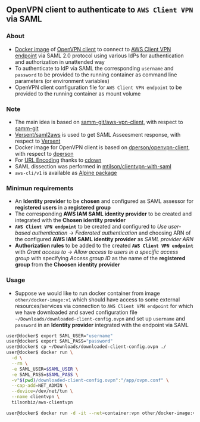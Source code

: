 ## OpenVPN client to authenticate to `AWS Client VPN` via SAML

### About ###

* [Docker image](https://hub.docker.com/r/tilsonbiz/aws-clientvpn) of [OpenVPN client](https://openvpn.net) to connect to [AWS Client VPN endpoint](https://aws.amazon.com/vpn/client-vpn/) via SAML 2.0 protocol using various IdPs for authentication and authorization in unattended way
* To authenticate to IdP via SAML the corresponding `username` and `password` to be provided to the running container as command line parameters (or environment variables)
* OpenVPN client configuration file for `AWS Client VPN endpoint` to be provided to the running container as mount volume

### Note ###

* The main idea is based on [samm-git/aws-vpn-client](https://github.com/samm-git/aws-vpn-client), with respect to [samm-git](https://github.com/samm-git)
* [Versent/saml2aws](https://github.com/Versent/saml2aws) is used to get SAML Asseesment response, with respect to [Versent](https://github.com/Versent)
* Docker image for OpenVPN client is based on [dperson/openvpn-client](https://github.com/dperson/openvpn-client), with respect to [dperson](https://github.com/dperson)
* For [URL Encoding](https://gist.github.com/cdown/1163649) thanks to [cdown](https://github.com/cdown)
* SAML dissection was performed in [mtilson/clientvpn-with-saml](https://github.com/mtilson/clientvpn-with-saml)
* `aws-cli/v1` is available as [Alpine package](https://pkgs.alpinelinux.org/package/edge/community/x86/aws-cli)

### Minimun requirements ###

* An **Identity provider** to be **chosen** and configured as SAML assessor for **registered users** in a **registered group**
* The corresponding **AWS IAM SAML identity provider** to be created and integrated with the **Chosen identity provider**
* **`AWS Client VPN endpoint`** to be created and configured to *Use user-based authentication* -> *Federated authentication* and choosing ARN of the configured **AWS IAM SAML identity provider** as *SAML provider ARN*
* **Authorization rules** to be added to the created **`AWS Client VPN endpoint`** with *Grant access to* -> *Allow access to users in a specific access group* with specifying *Access group ID* as the name of the **registered group** from the **Choosen identity provider**


### Usage ###

* Suppose we would like to run docker container from image `other/docker-image:v1` which should have access to some external resources/services via connection to `AWS Client VPN endpoint` for which we have downloaded and saved configuration file `~/Downloads/downloaded-client-config.ovpn` and set up `username` and `password` in an **Identity provider** integrated with the endpoint via SAML

``` bash
user@docker$ export SAML_USER="username"
user@docker$ export SAML_PASS="password"
user@docker$ cp ~/Downloads/downloaded-client-config.ovpn ./
user@docker$ docker run \
  -d \
  --rm \
  -e SAML_USER=$SAML_USER \
  -e SAML_PASS=$SAML_PASS \
  -v"$(pwd)/downloaded-client-config.ovpn":"/app/ovpn.conf" \
  --cap-add=NET_ADMIN \
  --device=/dev/net/tun \
  --name clientvpn \
  tilsonbiz/aws-clientvpn

user@docker$ docker run -d -it --net=container:vpn other/docker-image:v1
```
